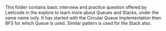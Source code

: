 This folder contains basic interview and practice question offered by Leetcode in the explore to learn more about Queues and Stacks, under the same name only. It has started with the Circular Queue implementation then BFS for which Queue is used. Similar pattern is used for the Stack also.
